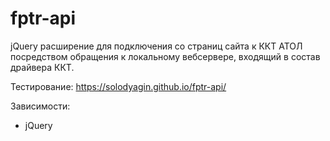 # fptr-api
jQuery расширение для подключения со страниц сайта к ККТ АТОЛ посредством обращения к локальному вебсервере, входящий в состав драйвера ККТ.

Тестирование: https://solodyagin.github.io/fptr-api/

Зависимости:
* jQuery
